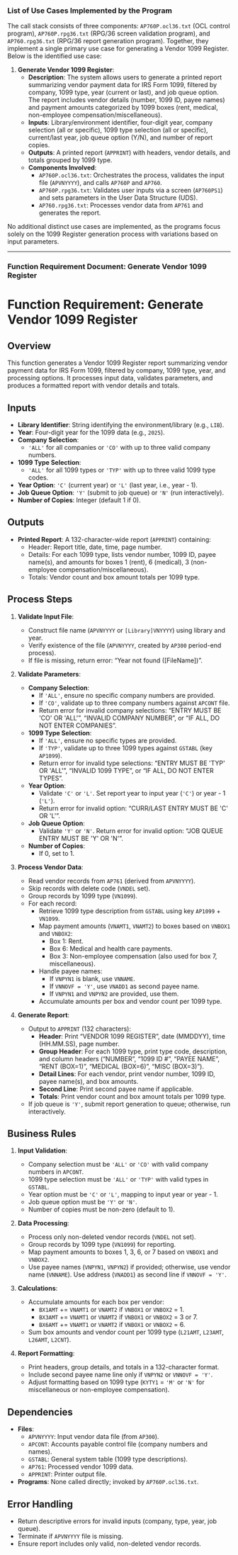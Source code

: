 ### List of Use Cases Implemented by the Program

The call stack consists of three components: `AP760P.ocl36.txt` (OCL control program), `AP760P.rpg36.txt` (RPG/36 screen validation program), and `AP760.rpg36.txt` (RPG/36 report generation program). Together, they implement a single primary use case for generating a Vendor 1099 Register. Below is the identified use case:

1. **Generate Vendor 1099 Register**:
   - **Description**: The system allows users to generate a printed report summarizing vendor payment data for IRS Form 1099, filtered by company, 1099 type, year (current or last), and job queue option. The report includes vendor details (number, 1099 ID, payee names) and payment amounts categorized by 1099 boxes (rent, medical, non-employee compensation/miscellaneous).
   - **Inputs**: Library/environment identifier, four-digit year, company selection (all or specific), 1099 type selection (all or specific), current/last year, job queue option (Y/N), and number of report copies.
   - **Outputs**: A printed report (`APPRINT`) with headers, vendor details, and totals grouped by 1099 type.
   - **Components Involved**:
     - `AP760P.ocl36.txt`: Orchestrates the process, validates the input file (`APVNYYYY`), and calls `AP760P` and `AP760`.
     - `AP760P.rpg36.txt`: Validates user inputs via a screen (`AP760PS1`) and sets parameters in the User Data Structure (UDS).
     - `AP760.rpg36.txt`: Processes vendor data from `AP761` and generates the report.

No additional distinct use cases are implemented, as the programs focus solely on the 1099 Register generation process with variations based on input parameters.

---

### Function Requirement Document: Generate Vendor 1099 Register



# Function Requirement: Generate Vendor 1099 Register

## Overview
This function generates a Vendor 1099 Register report summarizing vendor payment data for IRS Form 1099, filtered by company, 1099 type, year, and processing options. It processes input data, validates parameters, and produces a formatted report with vendor details and totals.

## Inputs
- **Library Identifier**: String identifying the environment/library (e.g., `LIB`).
- **Year**: Four-digit year for the 1099 data (e.g., `2025`).
- **Company Selection**: 
  - `'ALL'` for all companies or `'CO'` with up to three valid company numbers.
- **1099 Type Selection**: 
  - `'ALL'` for all 1099 types or `'TYP'` with up to three valid 1099 type codes.
- **Year Option**: `'C'` (current year) or `'L'` (last year, i.e., year - 1).
- **Job Queue Option**: `'Y'` (submit to job queue) or `'N'` (run interactively).
- **Number of Copies**: Integer (default 1 if 0).

## Outputs
- **Printed Report**: A 132-character-wide report (`APPRINT`) containing:
  - Header: Report title, date, time, page number.
  - Details: For each 1099 type, lists vendor number, 1099 ID, payee name(s), and amounts for boxes 1 (rent), 6 (medical), 3 (non-employee compensation/miscellaneous).
  - Totals: Vendor count and box amount totals per 1099 type.

## Process Steps
1. **Validate Input File**:
   - Construct file name (`APVNYYYY` or `[Library]VNYYYY`) using library and year.
   - Verify existence of the file (`APVNYYYY`, created by `AP300` period-end process).
   - If file is missing, return error: “Year not found ([FileName])”.

2. **Validate Parameters**:
   - **Company Selection**:
     - If `'ALL'`, ensure no specific company numbers are provided.
     - If `'CO'`, validate up to three company numbers against `APCONT` file.
     - Return error for invalid company selections: “ENTRY MUST BE 'CO' OR 'ALL'”, “INVALID COMPANY NUMBER”, or “IF ALL, DO NOT ENTER COMPANIES”.
   - **1099 Type Selection**:
     - If `'ALL'`, ensure no specific types are provided.
     - If `'TYP'`, validate up to three 1099 types against `GSTABL` (key `AP1099`).
     - Return error for invalid type selections: “ENTRY MUST BE 'TYP' OR 'ALL'”, “INVALID 1099 TYPE”, or “IF ALL, DO NOT ENTER TYPES”.
   - **Year Option**:
     - Validate `'C'` or `'L'`. Set report year to input year (`'C'`) or year - 1 (`'L'`).
     - Return error for invalid option: “CURR/LAST ENTRY MUST BE 'C' OR 'L'”.
   - **Job Queue Option**:
     - Validate `'Y'` or `'N'`. Return error for invalid option: “JOB QUEUE ENTRY MUST BE 'Y' OR 'N'”.
   - **Number of Copies**:
     - If 0, set to 1.

3. **Process Vendor Data**:
   - Read vendor records from `AP761` (derived from `APVNYYYY`).
   - Skip records with delete code (`VNDEL` set).
   - Group records by 1099 type (`VN1099`).
   - For each record:
     - Retrieve 1099 type description from `GSTABL` using key `AP1099` + `VN1099`.
     - Map payment amounts (`VNAMT1`, `VNAMT2`) to boxes based on `VNBOX1` and `VNBOX2`:
       - Box 1: Rent.
       - Box 6: Medical and health care payments.
       - Box 3: Non-employee compensation (also used for box 7, miscellaneous).
     - Handle payee names:
       - If `VNPYN1` is blank, use `VNNAME`.
       - If `VNNOVF = 'Y'`, use `VNADD1` as second payee name.
       - If `VNPYN1` and `VNPYN2` are provided, use them.
     - Accumulate amounts per box and vendor count per 1099 type.

4. **Generate Report**:
   - Output to `APPRINT` (132 characters):
     - **Header**: Print “VENDOR 1099 REGISTER”, date (MMDDYY), time (HH.MM.SS), page number.
     - **Group Header**: For each 1099 type, print type code, description, and column headers (“NUMBER”, “1099 ID #”, “PAYEE NAME”, “RENT (BOX=1)”, “MEDICAL (BOX=6)”, “MISC (BOX=3)”).
     - **Detail Lines**: For each vendor, print vendor number, 1099 ID, payee name(s), and box amounts.
     - **Second Line**: Print second payee name if applicable.
     - **Totals**: Print vendor count and box amount totals per 1099 type.
   - If job queue is `'Y'`, submit report generation to queue; otherwise, run interactively.

## Business Rules
1. **Input Validation**:
   - Company selection must be `'ALL'` or `'CO'` with valid company numbers in `APCONT`.
   - 1099 type selection must be `'ALL'` or `'TYP'` with valid types in `GSTABL`.
   - Year option must be `'C'` or `'L'`, mapping to input year or year - 1.
   - Job queue option must be `'Y'` or `'N'`.
   - Number of copies must be non-zero (default to 1).

2. **Data Processing**:
   - Process only non-deleted vendor records (`VNDEL` not set).
   - Group records by 1099 type (`VN1099`) for reporting.
   - Map payment amounts to boxes 1, 3, 6, or 7 based on `VNBOX1` and `VNBOX2`.
   - Use payee names (`VNPYN1`, `VNPYN2`) if provided; otherwise, use vendor name (`VNNAME`). Use address (`VNADD1`) as second line if `VNNOVF = 'Y'`.

3. **Calculations**:
   - Accumulate amounts for each box per vendor:
     - `BX1AMT` += `VNAMT1` or `VNAMT2` if `VNBOX1` or `VNBOX2` = 1.
     - `BX3AMT` += `VNAMT1` or `VNAMT2` if `VNBOX1` or `VNBOX2` = 3 or 7.
     - `BX6AMT` += `VNAMT1` or `VNAMT2` if `VNBOX1` or `VNBOX2` = 6.
   - Sum box amounts and vendor count per 1099 type (`L21AMT`, `L23AMT`, `L26AMT`, `L2CNT`).

4. **Report Formatting**:
   - Print headers, group details, and totals in a 132-character format.
   - Include second payee name line only if `VNPYN2` or `VNNOVF = 'Y'`.
   - Adjust formatting based on 1099 type (`KYTY1` = `'M'` or `'N'` for miscellaneous or non-employee compensation).

## Dependencies
- **Files**:
  - `APVNYYYY`: Input vendor data file (from `AP300`).
  - `APCONT`: Accounts payable control file (company numbers and names).
  - `GSTABL`: General system table (1099 type descriptions).
  - `AP761`: Processed vendor 1099 data.
  - `APPRINT`: Printer output file.
- **Programs**: None called directly; invoked by `AP760P.ocl36.txt`.

## Error Handling
- Return descriptive errors for invalid inputs (company, type, year, job queue).
- Terminate if `APVNYYYY` file is missing.
- Ensure report includes only valid, non-deleted vendor records.

